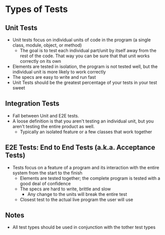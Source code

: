 # Types of Tests

## Unit Tests

-   Unit tests focus on individual units of code in the program (a single class, module, object, or method)
    -   The goal is to test each individual part/unit by itself away from the rest of the code. That way you can be sure that that unit works correctly on its own
-   Elements are tested in isolation, the program is not tested well, but the individual unit is more likely to work correctly
-   The specs are easy to write and run fast
-   Unit Tests should be the greatest percentage of your tests in your test sweet

## Integration Tests

-   Fall between Unit and E2E tests.
-   A loose definition is that you aren't testing an individual unit, but you aren't testing the entire product as well.
    -   Typically an isolated feature or a few classes that work together

## E2E Tests: End to End Tests (a.k.a. Acceptance Tests)

-   Tests focus on a feature of a program and its interaction with the entire system from the start to the finish
    -   Elements are tested together; the complete program is tested with a good deal of confidence
    -   The specs are hard to write, brittle and slow
        -   Any change to the units will break the entire test
    -   Closest test to the actual live program the user will use

## Notes

-   All test types should be used in conjunction with the tother test types
